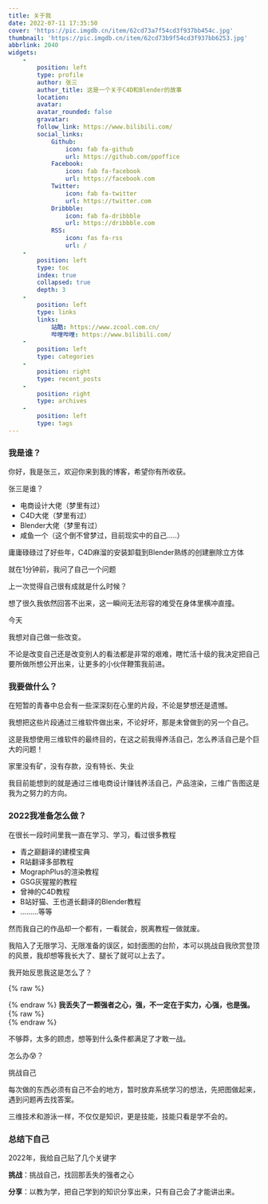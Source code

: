 ```yaml
---
title: 关于我
date: 2022-07-11 17:35:50
cover: 'https://pic.imgdb.cn/item/62cd73a7f54cd3f937bb454c.jpg'
thumbnail: 'https://pic.imgdb.cn/item/62cd73b9f54cd3f937bb6253.jpg'
abbrlink: 2040
widgets:
    -
        position: left
        type: profile
        author: 张三
        author_title: 这是一个关于C4D和Blender的故事
        location: 
        avatar: 
        avatar_rounded: false
        gravatar: 
        follow_link: https://www.bilibili.com/
        social_links:
            Github:
                icon: fab fa-github
                url: https://github.com/ppoffice
            Facebook:
                icon: fab fa-facebook
                url: https://facebook.com
            Twitter:
                icon: fab fa-twitter
                url: https://twitter.com
            Dribbble:
                icon: fab fa-dribbble
                url: https://dribbble.com
            RSS:
                icon: fas fa-rss
                url: /
    -
        position: left
        type: toc
        index: true
        collapsed: true
        depth: 3
    -
        position: left
        type: links
        links:
            站酷: https://www.zcool.com.cn/
            哔哩哔哩: https://www.bilibili.com/
    -
        position: left
        type: categories
    -
        position: right
        type: recent_posts
    -
        position: right
        type: archives
    -
        position: left
        type: tags
---
```


### **我是谁？**

你好，我是张三，欢迎你来到我的博客，希望你有所收获。

张三是谁？

- 电商设计大佬（梦里有过）
- C4D大佬（梦里有过）
- Blender大佬（梦里有过）
- 咸鱼一个（这个倒不曾梦过，目前现实中的自己.....）

庸庸碌碌过了好些年，C4D麻溜的安装卸载到Blender熟练的创建删除立方体

就在1分钟前，我问了自己一个问题

上一次觉得自己很有成就是什么时候？

想了很久我依然回答不出来，这一瞬间无法形容的难受在身体里横冲直撞。

今天

我想对自己做一些改变。

不论是改变自己还是改变别人的看法都是非常的艰难，瞎忙活十级的我决定把自己要所做所想公开出来，让更多的小伙伴鞭策我前进。

### **我要做什么？**

在短暂的青春中总会有一些深深刻在心里的片段，不论是梦想还是遗憾。

我想把这些片段通过三维软件做出来，不论好坏，那是未曾做到的另一个自己。

这是我想使用三维软件的最终目的，在这之前我得养活自己，怎么养活自己是个巨大的问题！

家里没有矿，没有存款，没有特长、失业

我目前能想到的就是通过三维电商设计赚钱养活自己，产品渲染，三维广告图这是我为之努力的方向。

### **2022我准备怎么做？**

在很长一段时间里我一直在学习、学习，看过很多教程

- 青之巅翻译的建模宝典
- R站翻译多部教程
- MographPlus的渲染教程
- GSG灰猩猩的教程
- 曾神的C4D教程
- B站好猫、王也道长翻译的Blender教程
- .........等等

然而我自己的作品却一个都有，一看就会，脱离教程一做就废。

我陷入了无限学习、无限准备的误区，如封面图的台阶，本可以挑战自我欣赏登顶的风景，我却想等我长大了、腿长了就可以上去了。

我开始反思我这是怎么了？

{% raw %}<div class="notification is-danger">{% endraw %}
**我丢失了一颗强者之心，强，不一定在于实力，心强，也是强。**
{% raw %}</div>{% endraw %}

不够莽，太多的顾虑，想等到什么条件都满足了才敢一战。

怎么办😰？

挑战自己

每次做的东西必须有自己不会的地方，暂时放弃系统学习的想法，先把图做起来，遇到问题再去找答案。

三维技术和游泳一样，不仅仅是知识，更是技能，技能只看是学不会的。

### **总结下自己**

2022年，我给自己贴了几个关键字

**挑战**：挑战自己，找回那丢失的强者之心

**分享**：以教为学，把自己学到的知识分享出来，只有自己会了才能讲出来。
